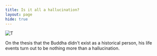 ```yaml
---
title: Is it all a hallucination?
layout: page
hide: true
---
```

<span class="image left"><img src="{{ 'assets/images/deep-death-of-buddha.jpg' | relative_url }}" alt="T" /></span>

On the thesis that the Buddha didn't exist as a historical person, his life events turn out to be nothing more than a hallucination.
